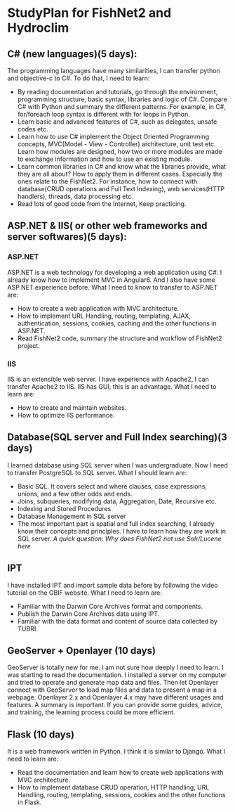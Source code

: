 # StudyPlan for FishNet2 and Hydroclim

## C# (new languages)(5 days):
The programming languages have many similarities, I can transfer python and objective-c to C#. To do that, I need to learn:
* By reading documentation and tutorials, go through the environment, programming structure, basic syntax, libraries and logic of C#. Compare C# with Python and summary the different patterns. For example, in C#, for/foreach loop syntax is different with for loops in Python.
* Learn basic and advanced features of C#, such as delegates, unsafe codes etc.
* Learn how to use C# implement the Object Oriented Programming concepts, MVC(Model - View - Controller) architecture, unit test etc. Learn how modules are designed, how two or more modules are made to exchange information and how to use an existing module. 
* Learn common libraries in C# and know what the libraries provide, what they are all about? How to apply them in different cases. Especially the ones relate to the FishNet2. For instance, how to connect with database(CRUD operations and Full Text Indexing), web services(HTTP handlers), threads, data processing etc.
* Read lots of good code from the Internet, Keep practicing.

## ASP.NET & IIS( or other web frameworks and server softwares)(5 days):
### ASP.NET
ASP.NET is a web technology for developing a web application using C#. I already know how to implement MVC in Angular6. And I also have some ASP.NET experience before. What I need to know to transfer to ASP.NET are:
* How to create a web application with MVC architecture.
* How to implement URL Handling, routing, templating, AJAX, authentication, sessions, cookies, caching and the other functions in ASP.NET. 
* Read FishNet2 code, summary the structure and workflow of FishNet2 project.

### IIS
IIS is an extensible web server. I have experience with Apache2, I can transfer Apache2 to IIS. IIS has GUI, this is an advantage. What I need to learn are:
* How to create and maintain websites. 
* How to optimize IIS performance.

## Database(SQL server and Full Index searching)(3 days)
 I learned database using SQL server when I was undergraduate. Now I need to transfer PostgreSQL to SQL server. What I should learn are:
* Basic SQL. It covers select and where clauses, case expressions, unions, and a few other odds and ends.
* Joins, subqueries, modifying data, Aggregation, Date, Recursive etc.
* Indexing and Stored Procedures
* Database Management in SQL server
* The most important part is spatial and full index searching, I already know their concepts and principles. I have to learn how they are work in SQL server. *A quick question: Why does FishNet2 not use Solr/Lucene here*

## IPT
I have installed IPT and import sample data before by following the video tutorial on the GBIF website. What I need to learn are:

* Familiar with the Darwin Core Archives format and components.
* Publish the Darwin Core Archives data using IPT.
* Familiar with the data format and content of source data collected by TUBRI.

## GeoServer + Openlayer (10 days)
GeoServer is totally new for me. I am not sure how deeply I need to learn. I was starting to read the documentation. I installed a server on my computer and tried to operate and generate map data and files. Then let Openlayer connect with GeoServer to load map files and data to present a map in a webpage.
Openlayer 2.x and Openlayer 4.x may have different usages and features. A summary is important.
If you can provide some guides, advice, and training, the learning process could be more efficient. 
## Flask (10 days)
It is a web framework written in Python. I think it is similar to Django. What I need to learn are:
* Read the documentation and learn how to create web applications with MVC architecture.
* How to implement database CRUD operation, HTTP handling, URL Handling, routing, templating, sessions, cookies and the other functions in Flask. 
